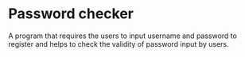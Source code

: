 # Password checker

A program that requires the users to input username and password to register and helps to check the validity of password input by users.